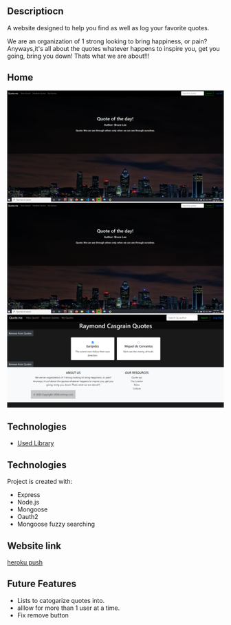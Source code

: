 ## Descriptiocn 
A website designed to help you find as well as log your favorite quotes.

We are an organization of 1 strong looking to bring happiness, or pain? Anyways,it's all about the quotes whatever happens to inspire you, get you going, bring you down! Thats what we are about!!!



## Home
![Logout](https://github.com/Raymond2200/Project2/blob/master/pictures/home%20loged%20in.PNG)
![Login](https://github.com/Raymond2200/Project2/blob/master/pictures/home%20loged%20in.PNG)
![myquotes](https://github.com/Raymond2200/Project2/blob/master/pictures/my%20quotes.PNG)


## Technologies
* [Used Library](https://zenquotes.io/) 


## Technologies
Project is created with:
* Express
* Node.js
* Mongoose
* Oauth2
* Mongoose fuzzy searching

## Website link
[heroku push](https://secret-river-35567.herokuapp.com/)


## Future Features
* Lists to catogarize quotes into.
* alllow for more than 1 user at a time.
* Fix remove button
